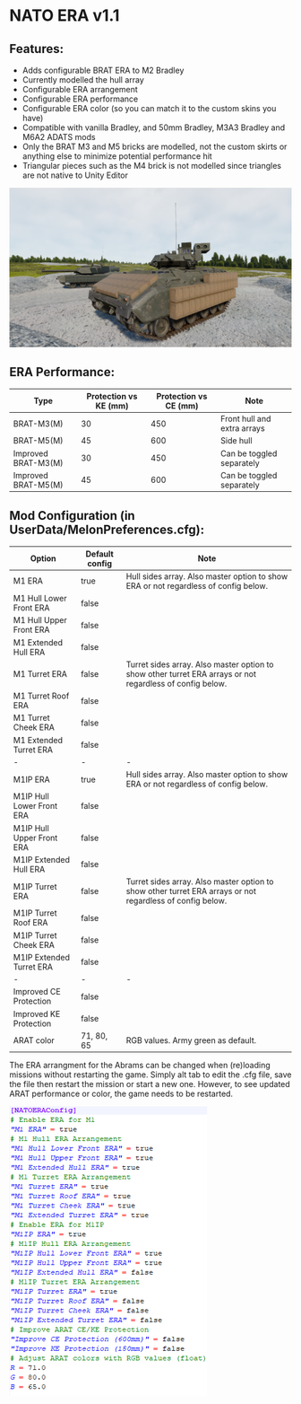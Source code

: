 # NATO ERA v1.1

## Features:
<p>
	<ul>
	<li>Adds configurable BRAT ERA to M2 Bradley</li>
	<li>Currently modelled the hull array</li>
	<li>Configurable ERA arrangement</li>
	<li>Configurable ERA performance</li>
	<li>Configurable ERA color (so you can match it to the custom skins you have)</li>
	<li>Compatible with vanilla Bradley, and 50mm Bradley, M3A3 Bradley and M6A2 ADATS mods</li>
	<li>Only the BRAT M3 and M5 bricks are modelled, not the custom skirts or anything else to minimize potential performance hit</li>
	<li>Triangular pieces such as the M4 brick is not modelled since triangles are not native to Unity Editor</li>
 	</ul>
</p>


![BRAT Standard Array](https://github.com/Cyances/NATO-ERA/blob/NERA-1.1/Images/Standard%20BRAT.png)

## ERA Performance:
| Type  | Protection vs KE (mm) | Protection vs CE (mm) | Note
| ------------- | ------------- | ------------- | ------------- | 
| BRAT-M3(M) | 30  | 450  | Front hull and extra arrays |
| BRAT-M5(M) | 45  | 600  | Side hull |
| Improved BRAT-M3(M) | 30  | 450  | Can be toggled separately |
| Improved BRAT-M5(M) | 45  | 600  | Can be toggled separately |


## Mod Configuration (in UserData/MelonPreferences.cfg):

| Option  | Default config | Note
| ------------- | ------------- | ------------- | 
| M1 ERA  | true | Hull sides array. Also master option to show ERA or not regardless of config below. |
| M1 Hull Lower Front ERA  | false  |  |
| M1 Hull Upper Front ERA  | false  |  |
| M1 Extended Hull ERA | false  |  |
| M1 Turret ERA | false | Turret sides array. Also master option to show other turret ERA arrays or not regardless of config below. |
| M1 Turret Roof ERA | false |  |
| M1 Turret Cheek ERA | false |  |
| M1 Extended Turret ERA | false |  |
| - | - | - |
| M1IP ERA  | true | Hull sides array. Also master option to show ERA or not regardless of config below. |
| M1IP Hull Lower Front ERA  | false  |  |
| M1IP Hull Upper Front ERA  | false  |  |
| M1IP Extended Hull ERA | false  |  |
| M1IP Turret ERA | false | Turret sides array. Also master option to show other turret ERA arrays or not regardless of config below. |
| M1IP Turret Roof ERA | false |  |
| M1IP Turret Cheek ERA | false |  |
| M1IP Extended Turret ERA | false |  |
| - | - | - |
| Improved CE Protection | false |  |
| Improved KE Protection | false |  |
| ARAT color | 71, 80, 65 | RGB values. Army green as default. |

The ERA arrangment for the Abrams can be changed when (re)loading missions without restarting the game. Simply alt tab to edit the .cfg file, save the file then restart the mission or start a new one. However, to see updated ARAT performance or color, the game needs to be restarted.

![Configuration File](https://github.com/Cyances/NATO-ERA/blob/main/Images/NATO%20ERA%20MelonPreferences.PNG)
